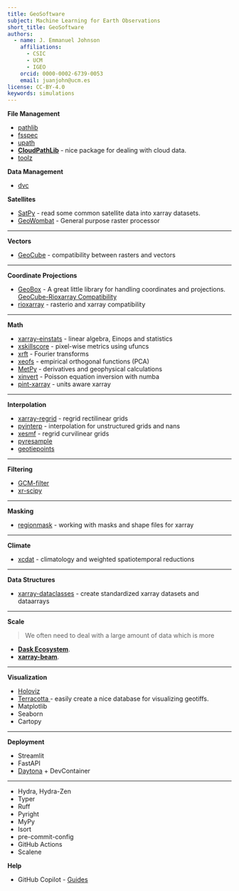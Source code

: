 ```yaml
---
title: GeoSoftware
subject: Machine Learning for Earth Observations
short_title: GeoSoftware
authors:
  - name: J. Emmanuel Johnson
    affiliations:
      - CSIC
      - UCM
      - IGEO
    orcid: 0000-0002-6739-0053
    email: juanjohn@ucm.es
license: CC-BY-4.0
keywords: simulations
---
```




**File Management**

* [pathlib](https://docs.python.org/3/library/pathlib.html)
* [fsspec](https://github.com/fsspec)
* [upath](https://github.com/fsspec/universal_pathlib)
* **[CloudPathLib](https://github.com/drivendataorg/cloudpathlib)** - nice package for dealing with cloud data.
* [toolz](https://toolz.readthedocs.io/en/latest/api.html)

**Data Management**

* [dvc](https://dvc.org/)

**Satellites**

* [SatPy](https://satpy.readthedocs.io/en/stable/) - read some common satellite data into xarray datasets.
* [GeoWombat](https://geowombat.readthedocs.io/en/latest/index.html) - General purpose raster processor


***

**Vectors**

* [GeoCube](https://corteva.github.io/geocube/latest/index.html) - compatibility between rasters and vectors

***

**Coordinate Projections**

* [GeoBox](https://github.com/opendatacube/odc-geo) - A great little library for handling coordinates and projections. [GeoCube-Rioxarray Compatibility](https://github.com/corteva/geocube/blob/master/geocube/geo_utils/geobox.py)
* [rioxarray](https://corteva.github.io/rioxarray/stable/) - rasterio and xarray compatibility

***

**Math**

* [xarray-einstats](https://einstats.python.arviz.org/en/latest/) - linear algebra, Einops and statistics
* [xskillscore](https://github.com/xarray-contrib/xskillscore) - pixel-wise metrics using ufuncs 
* [xrft](https://github.com/xgcm/xrft) - Fourier transforms 
* [xeofs](https://github.com/xarray-contrib/xeofs) - empirical orthogonal functions (PCA)
* [MetPy](https://unidata.github.io/MetPy/latest/index.html) - derivatives and geophysical calculations
* [xinvert](https://xinvert.readthedocs.io/en/latest/) - Poisson equation inversion with numba
* [pint-xarray](https://pint-xarray.readthedocs.io/en/stable/index.html) - units aware xarray

***

**Interpolation**

* [xarray-regrid](https://github.com/EXCITED-CO2/xarray-regrid) - regrid rectilinear grids
* [pyinterp](https://pangeo-pyinterp.readthedocs.io/en/latest/) - interpolation for unstructured grids and nans
* [xesmf](https://pangeo-xesmf.readthedocs.io/en/latest/) - regrid curvilinear grids
* [pyresample](https://pyresample.readthedocs.io/en/latest/)
* [geotiepoints](https://python-geotiepoints.readthedocs.io/en/latest/)

***
**Filtering**

* [GCM-filter](https://gcm-filters.readthedocs.io/en/latest/)
* [xr-scipy](https://github.com/hippalectryon-0/xr-scipy)

***

**Masking**

* [regionmask](https://regionmask.readthedocs.io/en/stable/) - working with masks and shape files for xarray

***

**Climate**

* [xcdat](https://xcdat.readthedocs.io/en/latest/) - climatology and weighted spatiotemporal reductions

***

**Data Structures**

* [xarray-dataclasses](https://github.com/astropenguin/xarray-dataclasses) - create standardized xarray datasets and dataarrays

***

**Scale**

> We often need to deal with a large amount of data which is more

* **[Dask Ecosystem]()**.
* **[xarray-beam](https://xarray-beam.readthedocs.io/en/latest/index.html)**.

***

**Visualization**

* [Holoviz](https://holoviz.org/)
* [Terracotta ](https://github.com/DHI/terracotta) - easily create a nice database for visualizing geotiffs.
* Matplotlib
* Seaborn
* Cartopy

***

**Deployment**

* Streamlit
* FastAPI
* [Daytona](https://github.com/daytonaio/daytona) + DevContainer


***

* Hydra, Hydra-Zen
* Typer
* Ruff
* Pyright
* MyPy
* Isort
* pre-commit-config
* GitHub Actions
* Scalene


**Help**

* GitHub Copilot - [Guides](https://www.youtube.com/playlist?list=PLj6YeMhvp2S5_hvBl2SE-7YCHYlLQ0bPt)
